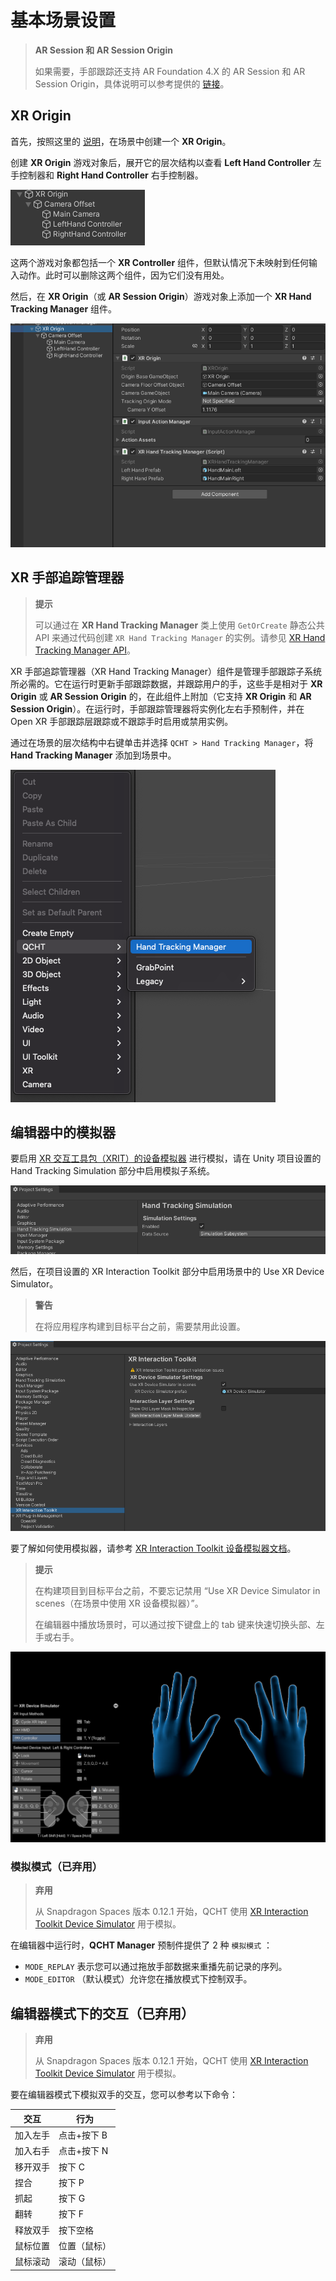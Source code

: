 # 基本场景设置

> **AR Session 和 AR Session Origin**
>
> 如果需要，手部跟踪还支持 AR Foundation 4.X 的 AR Session 和 AR Session Origin，具体说明可以参考提供的 [链接](./../SceneSetup.md#ar-foundation)。

## XR Origin

首先，按照这里的 [说明](https://docs.unity3d.com/Packages/com.unity.xr.core-utils@2.0/manual/xr-origin.html)，在场景中创建一个 **XR Origin**。

创建 **XR Origin** 游戏对象后，展开它的层次结构以查看 **Left Hand Controller** 左手控制器和 **Right Hand Controller** 右手控制器。

![1](./pic-BasicSceneSetup/1.png)

这两个游戏对象都包括一个 **XR Controller** 组件，但默认情况下未映射到任何输入动作。此时可以删除这两个组件，因为它们没有用处。

然后，在 **XR Origin**（或 **AR Session Origin**）游戏对象上添加一个 **XR Hand Tracking Manager** 组件。

![2](./pic-BasicSceneSetup/2.png)

## XR 手部追踪管理器

> **提示**
>
> 可以通过在 **XR Hand Tracking Manager** 类上使用 `GetOrCreate` 静态公共 API 来通过代码创建 `XR Hand Tracking Manager` 的实例。请参见 [XR Hand Tracking Manager API](./HandTrackingAPI.md)。
>

XR 手部追踪管理器（XR Hand Tracking Manager）组件是管理手部跟踪子系统所必需的。它在运行时更新手部跟踪数据，并跟踪用户的手，这些手是相对于 **XR Origin** 或 **AR Session Origin** 的，在此组件上附加（它支持 **XR Origin** 和 **AR Session Origin**）。在运行时，手部跟踪管理器将实例化左右手预制件，并在 Open XR 手部跟踪层跟踪或不跟踪手时启用或禁用实例。

通过在场景的层次结构中右键单击并选择 `QCHT > Hand Tracking Manager`，将 **Hand Tracking Manager** 添加到场景中。

![3](./pic-BasicSceneSetup/3.png)

## 编辑器中的模拟器

要启用 [XR 交互工具包（XRIT）的设备模拟器](https://docs.unity3d.com/Packages/com.unity.xr.interaction.toolkit@2.0/manual/xr-device-simulator.html) 进行模拟，请在 Unity 项目设置的 Hand Tracking Simulation 部分中启用模拟子系统。

![4](./pic-BasicSceneSetup/4.png)

然后，在项目设置的 XR Interaction Toolkit 部分中启用场景中的 Use XR Device Simulator。

> **警告**
>
> 在将应用程序构建到目标平台之前，需要禁用此设置。
>

![5](./pic-BasicSceneSetup/5.png)

要了解如何使用模拟器，请参考 [XR Interaction Toolkit 设备模拟器文档](https://docs.unity3d.com/Packages/com.unity.xr.interaction.toolkit@2.0/manual/xr-device-simulator.html)。

> **提示**
>
> 在构建项目到目标平台之前，不要忘记禁用 “Use XR Device Simulator in scenes（在场景中使用 XR 设备模拟器）”。
>
> 在编辑器中播放场景时，可以通过按下键盘上的 tab 键来快速切换头部、左手或右手。
>

![6](./pic-BasicSceneSetup/6.png)

### 模拟模式（已弃用）

> **弃用**
>
> 从 Snapdragon Spaces 版本 0.12.1 开始，QCHT 使用 [XR Interaction Toolkit Device Simulator](https://docs.unity3d.com/Packages/com.unity.xr.interaction.toolkit@2.0/manual/xr-device-simulator.html) 用于模拟。

在编辑器中运行时，**QCHT Manager** 预制件提供了 2 种 `模拟模式` ：

- `MODE_REPLAY` 表示您可以通过拖放手部数据来重播先前记录的序列。
- `MODE_EDITOR` （默认模式）允许您在播放模式下控制双手。

## 编辑器模式下的交互（已弃用）

> **弃用**
>
> 从 Snapdragon Spaces 版本 0.12.1 开始，QCHT 使用 [XR Interaction Toolkit Device Simulator](https://docs.unity3d.com/Packages/com.unity.xr.interaction.toolkit@2.0/manual/xr-device-simulator.html) 用于模拟。

要在编辑器模式下模拟双手的交互，您可以参考以下命令：

| 交互 | 行为 |
| --- | --- |
| 加入左手 | 点击+按下 B |
| 加入右手 | 点击+按下 N |
| 移开双手 | 按下 C |
| 捏合 | 按下 P |
| 抓起 | 按下 G |
| 翻转 | 按下 F |
| 释放双手 | 按下空格 |
| 鼠标位置 | 位置（鼠标） |
| 鼠标滚动 | 滚动（鼠标） |
